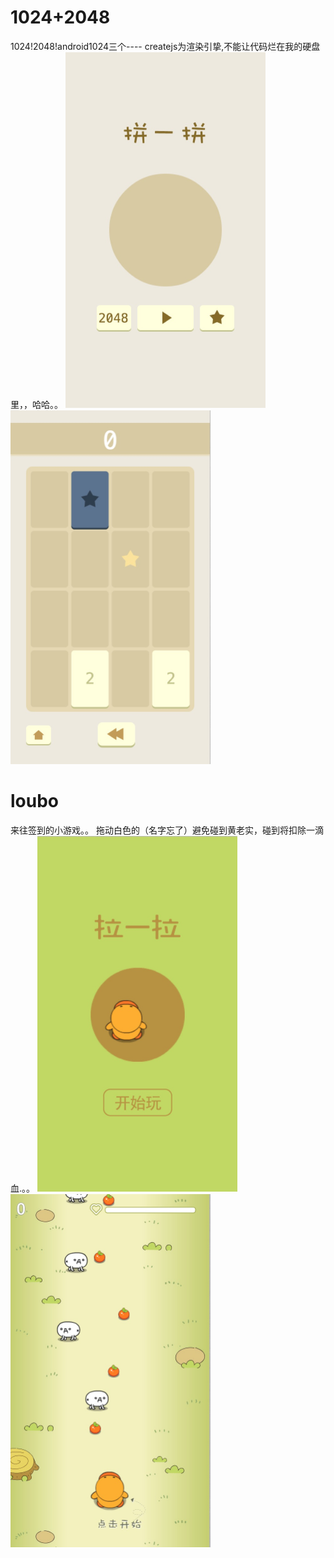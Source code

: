 1024+2048
=====
1024!2048!android1024三个----
createjs为渲染引挚,不能让代码烂在我的硬盘里，，哈哈。。
<img src="https://raw.githubusercontent.com/jljsj33/jljsj/master/src/1024_createjs/images/1213.png" width=320 />     <img src="https://raw.githubusercontent.com/jljsj33/jljsj/master/src/1024_createjs/images/2.png" width=320 />

loubo
=====
来往签到的小游戏。。
拖动白色的（名字忘了）避免碰到黄老实，碰到将扣除一滴血.。。
<img src="https://raw.githubusercontent.com/jljsj33/jljsj/master/src/luobo/images/23.png" width=320 />   <img src="https://raw.githubusercontent.com/jljsj33/jljsj/master/src/luobo/images/34.png" width=320 />
